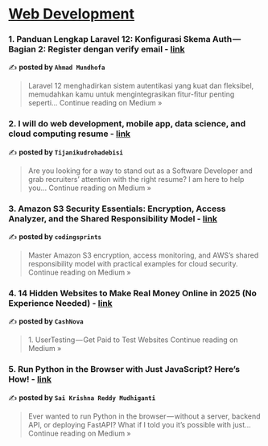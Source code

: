 
<h1><a href=https://medium.com/tag/web-development/recommended target="_blank" rel="noopener noreferrer">Web Development</a></h1>
<h3>1.  Panduan Lengkap Laravel 12: Konfigurasi Skema Auth — Bagian 2: Register dengan verify email - <a href="https://medium.com/@ahmadmundhofa/panduan-lengkap-laravel-12-konfigurasi-skema-auth-bagian-2-register-dengan-verify-email-8a0b0e7ca5bc?source=rss------web_development-5" target="_blank" rel="noopener noreferrer">link</a></h3>

✍️ **posted by `Ahmad Mundhofa`**

<blockquote>Laravel 12 menghadirkan sistem autentikasi yang kuat dan fleksibel, memudahkan kamu untuk mengintegrasikan fitur-fitur penting seperti…
Continue reading on Medium »</blockquote>

<h3>2. I will do web development, mobile app, data science, and cloud computing resume - <a href="https://medium.com/@tijanikudrohadebisi853/i-will-do-web-development-mobile-app-data-science-and-cloud-computing-resume-26f73bdd5cc3?source=rss------web_development-5" target="_blank" rel="noopener noreferrer">link</a></h3>

✍️ **posted by `Tijanikudrohadebisi`**

<blockquote>Are you looking for a way to stand out as a Software Developer and grab recruiters’ attention with the right resume? I am here to help you…
Continue reading on Medium »</blockquote>

<h3>3. Amazon S3 Security Essentials: Encryption, Access Analyzer, and the Shared Responsibility Model  - <a href="https://medium.com/@codingsprints/amazon-s3-security-essentials-encryption-access-analyzer-and-the-shared-responsibility-model-f37c373525d9?source=rss------web_development-5" target="_blank" rel="noopener noreferrer">link</a></h3>

✍️ **posted by `codingsprints`**

<blockquote>Master Amazon S3 encryption, access monitoring, and AWS’s shared responsibility model with practical examples for cloud security.
Continue reading on Medium »</blockquote>

<h3>4. 14 Hidden Websites to Make Real Money Online in 2025 (No Experience Needed) - <a href="https://medium.com/@cashnova/14-hidden-websites-to-make-real-money-online-in-2025-no-experience-needed-81a1e2bd3a3a?source=rss------web_development-5" target="_blank" rel="noopener noreferrer">link</a></h3>

✍️ **posted by `CashNova`**

<blockquote>1. UserTesting — Get Paid to Test Websites
Continue reading on Medium »</blockquote>

<h3>5. Run Python in the Browser with Just JavaScript? Here’s How! - <a href="https://medium.com/@saimudhiganti/run-python-in-the-browser-with-just-javascript-heres-how-659957870b25?source=rss------web_development-5" target="_blank" rel="noopener noreferrer">link</a></h3>

✍️ **posted by `Sai Krishna Reddy Mudhiganti`**

<blockquote>Ever wanted to run Python in the browser — without a server, backend API, or deploying FastAPI? What if I told you it’s possible with just…
Continue reading on Medium »</blockquote>

